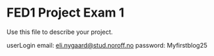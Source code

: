 # FED1 Project Exam 1

Use this file to describe your project.



userLogin
email: eli.nygaard@stud.noroff.no
password: Myfirstblog25
